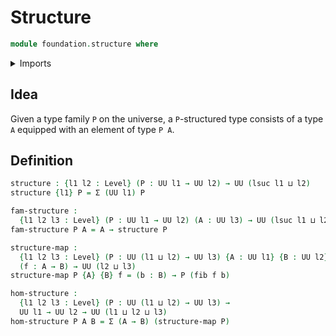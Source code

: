 # Structure

```agda
module foundation.structure where
```

<details><summary>Imports</summary>

```agda
open import foundation.dependent-pair-types
open import foundation.fibers-of-maps
open import foundation.universe-levels
```

</details>

## Idea

Given a type family `P` on the universe, a `P`-structured type consists of a type `A` equipped with an element of type `P A`.

## Definition

```agda
structure : {l1 l2 : Level} (P : UU l1 → UU l2) → UU (lsuc l1 ⊔ l2)
structure {l1} P = Σ (UU l1) P

fam-structure :
  {l1 l2 l3 : Level} (P : UU l1 → UU l2) (A : UU l3) → UU (lsuc l1 ⊔ l2 ⊔ l3)
fam-structure P A = A → structure P

structure-map :
  {l1 l2 l3 : Level} (P : UU (l1 ⊔ l2) → UU l3) {A : UU l1} {B : UU l2}
  (f : A → B) → UU (l2 ⊔ l3)
structure-map P {A} {B} f = (b : B) → P (fib f b)

hom-structure :
  {l1 l2 l3 : Level} (P : UU (l1 ⊔ l2) → UU l3) →
  UU l1 → UU l2 → UU (l1 ⊔ l2 ⊔ l3)
hom-structure P A B = Σ (A → B) (structure-map P)
```
